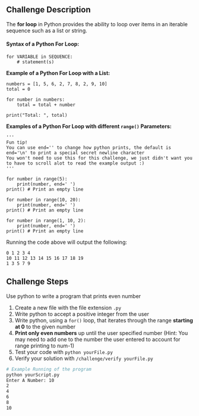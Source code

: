 ## Challenge Description
The **for loop** in Python provides the ability to loop over items in an iterable sequence such as a list or string. 

#### Syntax of a Python For Loop:
```
for VARIABLE in SEQUENCE:
	# statement(s)
```

**Example of a Python For Loop with a List:**
```
numbers = [1, 5, 6, 2, 7, 8, 2, 9, 10]
total = 0

for number in numbers:
	total = total + number
  
print("Total: ", total)
```

**Examples of a Python For Loop with different `range()` Parameters:**
```
'''
Fun tip!
You can use end='' to change how python prints, the default is end='\n' to print a special secret newline character
You won't need to use this for this challenge, we just didn't want you to have to scroll alot to read the example output :)
'''

for number in range(5):
	print(number, end=' ')
print() # Print an empty line

for number in range(10, 20):
	print(number, end=' ')
print() # Print an empty line
  
for number in range(1, 10, 2):
	print(number, end=' ')
print() # Print an empty line
```
Running the code above will output the following:
```  
0 1 2 3 4 
10 11 12 13 14 15 16 17 18 19 
1 3 5 7 9 
```

## Challenge Steps
Use python to write a program that prints even number

1. Create a new file with the file extension `.py`
2. Write python to accept a positive integer from the user
3. Write python, using a `for()` loop, that iterates through the range **starting at 0** to the given number
4. **Print only even numbers** up until the user specified number
    (Hint: You may need to add one to the number the user entered to account for range printing to num-1)
5. Test your code with `python yourFile.py`
6. Verify your solution with `/challenge/verify yourFile.py`

```bash
# Example Running of the program
python yourScript.py
Enter A Number: 10
2
4
6
8
10
```

